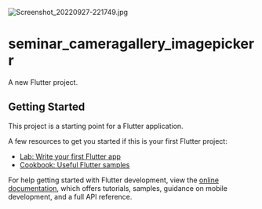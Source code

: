 ![Screenshot_20220927-221749.jpg](https://user-images.githubusercontent.com/31065758/192587218-9fb3f6d4-bab7-45a5-83b7-56517d5a316c.jpg)

# seminar_cameragallery_imagepickerr

A new Flutter project.

## Getting Started

This project is a starting point for a Flutter application.

A few resources to get you started if this is your first Flutter project:

- [Lab: Write your first Flutter app](https://docs.flutter.dev/get-started/codelab)
- [Cookbook: Useful Flutter samples](https://docs.flutter.dev/cookbook)

For help getting started with Flutter development, view the
[online documentation](https://docs.flutter.dev/), which offers tutorials,
samples, guidance on mobile development, and a full API reference.
